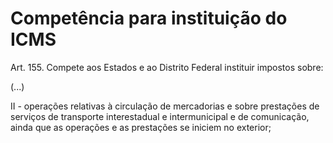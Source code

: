 # Competência para instituição do ICMS

Art. 155. Compete aos Estados e ao Distrito Federal instituir impostos sobre:

(...)

II - operações relativas à circulação de mercadorias e sobre prestações de serviços de transporte interestadual e intermunicipal e de comunicação, ainda que as operações e as prestações se iniciem no exterior; 



